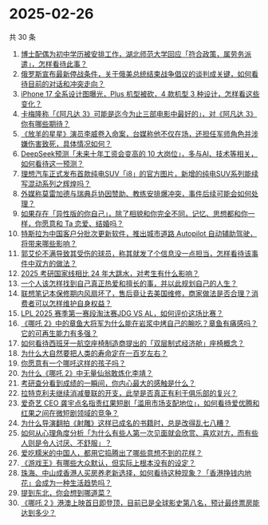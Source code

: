 # 2025-02-26

共 30 条

<!-- BEGIN ZHIHUQUESTIONS -->
<!-- 最后更新时间 Wed Feb 26 2025 00:14:49 GMT+0800 (China Standard Time) -->
1. [博士配偶为初中学历被安排工作，湖北师范大学回应「符合政策，属劳务派遣」，怎样看待此事？](https://www.zhihu.com/question/13286722569)
1. [俄罗斯宣布最新停战条件，关于俄美总统结束战争倡议的谈判成关键，如何看待目前的对话和冲突走向？](https://www.zhihu.com/question/13296842584)
1. [iPhone 17 全系设计图曝光，Plus 机型被砍，4 款机型 3 种设计，怎样看这些变化？](https://www.zhihu.com/question/13194702893)
1. [卡梅隆称「《阿凡达 3》可能是迄今为止三部电影中最好的」，对《阿凡达 3》你有哪些期待？](https://www.zhihu.com/question/13133127906)
1. [《放羊的星星》演员李威卷入命案，台媒称他不仅在场，还担任军师角色并涉嫌伤害致死，具体情况如何？](https://www.zhihu.com/question/13253987000)
1. [DeepSeek预测「未来十年工资会变高的 10 大岗位」，多与AI、技术等相关，如何看待这一预测？](https://www.zhihu.com/question/12930594912)
1. [理想汽车正式发布首款纯电SUV「i8」的官方图片，新增的纯电SUV系列能续写混动系列之辉煌吗？](https://www.zhihu.com/question/13310890366)
1. [外媒称莫雷加德与瑞典乒协因赞助、教练安排爆冲突，事件后续可能会如何处理？](https://www.zhihu.com/question/13235789399)
1. [如果存在「异性版的你自己」，除了相貌和你完全不同，记忆、思想都和你一样，你愿意和 Ta 恋爱、结婚吗？](https://www.zhihu.com/question/12869648576)
1. [特斯拉为中国客户分批次更新软件，推出城市道路 Autopilot 自动辅助驾驶，将带来哪些影响？](https://www.zhihu.com/question/13301614773)
1. [郭艾伦不满导致其受伤的球员，称其就发了个信息没一点担当，怎样看待该事件中双方的做法？](https://www.zhihu.com/question/12839533673)
1. [2025 考研国家线相比 24 年大跳水，对考生有什么影响？](https://www.zhihu.com/question/13223443552)
1. [一个人该怎样找到自己真正热爱和擅长的事，并以此规划自己的人生？](https://www.zhihu.com/question/399452902)
1. [联想笔记本保修期内风扇坏了，售后竟让去美国维修，商家做法是否合理？消费者可以怎样维护自身权益？](https://www.zhihu.com/question/13190941666)
1. [LPL 2025 赛季第一赛段淘汰赛JDG VS AL，如何评价这场比赛？](https://www.zhihu.com/question/13334053114)
1. [《哪吒 2》中的章鱼大将军为什么能在岩浆中烤自己的腕吃？章鱼有痛感吗？它的可再生能力有多强？](https://www.zhihu.com/question/12487226776)
1. [如何看待西班牙一航空座椅制造商提出的「双层制式经济舱」座椅概念？](https://www.zhihu.com/question/12972768057)
1. [为什么大自然要把人类的寿命定在一百岁左右？](https://www.zhihu.com/question/9960856998)
1. [你愿意有一个哪吒这样的孩子吗？](https://www.zhihu.com/question/12389066028)
1. [为什么《哪吒 2》中无量仙翁敢炼化李靖？](https://www.zhihu.com/question/12834645490)
1. [考研查分看到成绩的一瞬间，你内心最大的感触是什么？](https://www.zhihu.com/question/12944329392)
1. [拉特克利夫继续消减曼联的开支，此举是否真正有利于俱乐部的复兴？](https://www.zhihu.com/question/13251388166)
1. [爱奇艺 CEO 龚宇点名指责红果短剧「滥用市场支配地位」，如何看待爱优腾和红果之间在微短剧领域的竞争？](https://www.zhihu.com/question/12834303234)
1. [为什么导演翻拍《射雕》这样已成名的书籍时，总是改得乱七八糟？](https://www.zhihu.com/question/12559213256)
1. [如何从心理角度分析「为什么有些人第一次见面就会欣赏、喜欢对方，而有些人则是令人讨厌、不舒服」？](https://www.zhihu.com/question/12866216231)
1. [爱吃糯米的中国人，都用它捣腾出了哪些意想不到的花样？](https://www.zhihu.com/question/12618519988)
1. [《游戏王》有哪些大众默认，但实际上根本没有的设定？](https://www.zhihu.com/question/667905347)
1. [珠海、中山成香港人买房养老新选择，如何看待这种现象？「香港挣钱内地花」会成为一种生活趋势吗？](https://www.zhihu.com/question/12813369340)
1. [提到东北，你会想到哪道菜？](https://www.zhihu.com/question/9376046211)
1. [《哪吒 2 》港澳上映首日即登顶，目前已是全球影史第八名，预计最终票房能达到多少？](https://www.zhihu.com/question/13215047635)
<!-- END ZHIHUQUESTIONS -->
